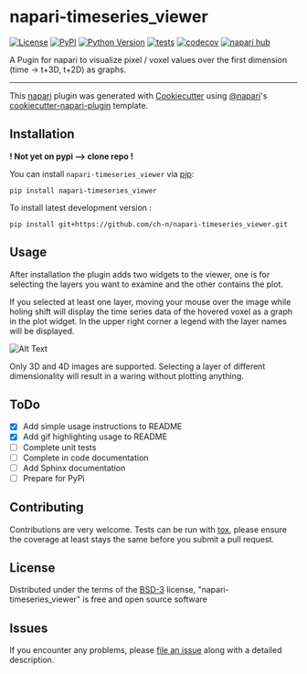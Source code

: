 # napari-timeseries_viewer

[![License](https://img.shields.io/pypi/l/napari-timeseries_viewer.svg?color=green)](https://github.com/ch-n/napari-timeseries_viewer/raw/main/LICENSE)
[![PyPI](https://img.shields.io/pypi/v/napari-timeseries_viewer.svg?color=green)](https://pypi.org/project/napari-timeseries_viewer)
[![Python Version](https://img.shields.io/pypi/pyversions/napari-timeseries_viewer.svg?color=green)](https://python.org)
[![tests](https://github.com/ch-n/napari-timeseries_viewer/workflows/tests/badge.svg)](https://github.com/ch-n/napari-timeseries_viewer/actions)
[![codecov](https://codecov.io/gh/ch-n/napari-timeseries_viewer/branch/main/graph/badge.svg)](https://codecov.io/gh/ch-n/napari-timeseries_viewer)
[![napari hub](https://img.shields.io/endpoint?url=https://api.napari-hub.org/shields/napari-timeseries_viewer)](https://napari-hub.org/plugins/napari-timeseries_viewer)

A Pugin for napari to visualize pixel / voxel values over the first dimension (time -> t+3D, t+2D) as graphs.

----------------------------------

This [napari] plugin was generated with [Cookiecutter] using [@napari]'s [cookiecutter-napari-plugin] template.

<!--
Don't miss the full getting started guide to set up your new package:
https://github.com/napari/cookiecutter-napari-plugin#getting-started

and review the napari docs for plugin developers:
https://napari.org/docs/plugins/index.html
-->

## Installation
**! Not yet on pypi --> clone repo !**

You can install `napari-timeseries_viewer` via [pip]:

    pip install napari-timeseries_viewer



To install latest development version :

    pip install git+https://github.com/ch-n/napari-timeseries_viewer.git

## Usage
After installation the plugin adds two widgets to the viewer, one is for selecting the layers you want to examine and the other contains the plot.

If you selected at least one layer, moving your mouse over the image while holing shift will display the time series data of the hovered voxel as a graph in the plot widget. In the upper right corner a legend with the layer names will be displayed.

![Alt Text](https://github.com/ch-n/napari-timeseries_viewer/blob/main/record-rgb-20211118_153431.gif)

Only 3D and 4D images are supported. Selecting a layer of different dimensionality will result in a waring without plotting anything.

## ToDo
- [X] Add simple usage instructions to README
- [X] Add gif highlighting usage to README
- [ ] Complete unit tests
- [ ] Complete in code documentation
- [ ] Add Sphinx documentation
- [ ] Prepare for PyPi

## Contributing

Contributions are very welcome. Tests can be run with [tox], please ensure
the coverage at least stays the same before you submit a pull request.

## License

Distributed under the terms of the [BSD-3] license,
"napari-timeseries_viewer" is free and open source software

## Issues

If you encounter any problems, please [file an issue] along with a detailed description.

[napari]: https://github.com/napari/napari
[Cookiecutter]: https://github.com/audreyr/cookiecutter
[@napari]: https://github.com/napari
[MIT]: http://opensource.org/licenses/MIT
[BSD-3]: http://opensource.org/licenses/BSD-3-Clause
[GNU GPL v3.0]: http://www.gnu.org/licenses/gpl-3.0.txt
[GNU LGPL v3.0]: http://www.gnu.org/licenses/lgpl-3.0.txt
[Apache Software License 2.0]: http://www.apache.org/licenses/LICENSE-2.0
[Mozilla Public License 2.0]: https://www.mozilla.org/media/MPL/2.0/index.txt
[cookiecutter-napari-plugin]: https://github.com/napari/cookiecutter-napari-plugin

[file an issue]: https://github.com/ch-n/napari-timeseries_viewer/issues

[napari]: https://github.com/napari/napari
[tox]: https://tox.readthedocs.io/en/latest/
[pip]: https://pypi.org/project/pip/
[PyPI]: https://pypi.org/
